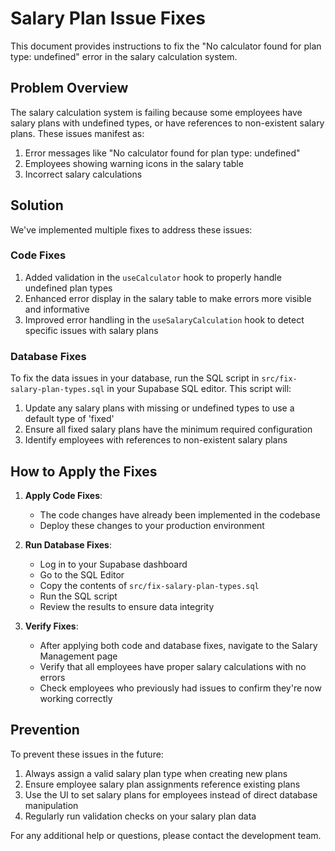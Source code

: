 # Salary Plan Issue Fixes

This document provides instructions to fix the "No calculator found for plan type: undefined" error in the salary calculation system.

## Problem Overview

The salary calculation system is failing because some employees have salary plans with undefined types, or have references to non-existent salary plans. These issues manifest as:

1. Error messages like "No calculator found for plan type: undefined"
2. Employees showing warning icons in the salary table
3. Incorrect salary calculations

## Solution

We've implemented multiple fixes to address these issues:

### Code Fixes

1. Added validation in the `useCalculator` hook to properly handle undefined plan types
2. Enhanced error display in the salary table to make errors more visible and informative
3. Improved error handling in the `useSalaryCalculation` hook to detect specific issues with salary plans

### Database Fixes

To fix the data issues in your database, run the SQL script in `src/fix-salary-plan-types.sql` in your Supabase SQL editor. This script will:

1. Update any salary plans with missing or undefined types to use a default type of 'fixed'
2. Ensure all fixed salary plans have the minimum required configuration
3. Identify employees with references to non-existent salary plans

## How to Apply the Fixes

1. **Apply Code Fixes**:
   - The code changes have already been implemented in the codebase
   - Deploy these changes to your production environment

2. **Run Database Fixes**:
   - Log in to your Supabase dashboard
   - Go to the SQL Editor
   - Copy the contents of `src/fix-salary-plan-types.sql`
   - Run the SQL script
   - Review the results to ensure data integrity

3. **Verify Fixes**:
   - After applying both code and database fixes, navigate to the Salary Management page
   - Verify that all employees have proper salary calculations with no errors
   - Check employees who previously had issues to confirm they're now working correctly

## Prevention

To prevent these issues in the future:

1. Always assign a valid salary plan type when creating new plans
2. Ensure employee salary plan assignments reference existing plans
3. Use the UI to set salary plans for employees instead of direct database manipulation
4. Regularly run validation checks on your salary plan data

For any additional help or questions, please contact the development team. 